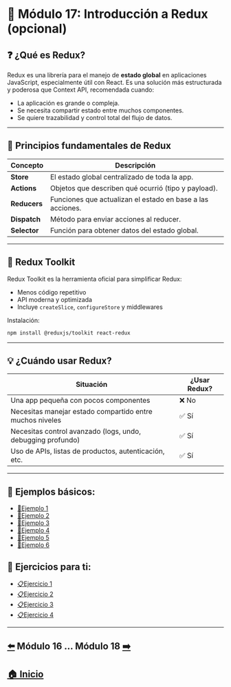 # 📘 Módulo 17: Introducción a Redux (opcional)

## ❓ ¿Qué es Redux?

Redux es una librería para el manejo de **estado global** en aplicaciones JavaScript, especialmente útil con React. Es una solución más estructurada y poderosa que Context API, recomendada cuando:

- La aplicación es grande o compleja.
- Se necesita compartir estado entre muchos componentes.
- Se quiere trazabilidad y control total del flujo de datos.

---

## 🔁 Principios fundamentales de Redux

| Concepto     | Descripción                                                                 |
|--------------|-----------------------------------------------------------------------------|
| **Store**    | El estado global centralizado de toda la app.                              |
| **Actions**  | Objetos que describen qué ocurrió (tipo y payload).                        |
| **Reducers** | Funciones que actualizan el estado en base a las acciones.                 |
| **Dispatch** | Método para enviar acciones al reducer.                                    |
| **Selector** | Función para obtener datos del estado global.                              |

---

## 🧠 Redux Toolkit

Redux Toolkit es la herramienta oficial para simplificar Redux:
- Menos código repetitivo
- API moderna y optimizada
- Incluye `createSlice`, `configureStore` y middlewares

Instalación:

```bash
npm install @reduxjs/toolkit react-redux
```

---

## 💡 ¿Cuándo usar Redux?

| Situación                                                  | ¿Usar Redux? |
|------------------------------------------------------------|--------------|
| Una app pequeña con pocos componentes                      | ❌ No        |
| Necesitas manejar estado compartido entre muchos niveles   | ✅ Sí        |
| Necesitas control avanzado (logs, undo, debugging profundo)| ✅ Sí        |
| Uso de APIs, listas de productos, autenticación, etc.      | ✅ Sí        |

---

## 🧪 Ejemplos básicos:

* [📝Ejemplo 1](./Ejemplos/Ejemplo_1.md)
* [📝Ejemplo 2](./Ejemplos/Ejemplo_2.md)
* [📝Ejemplo 3](./Ejemplos/Ejemplo_3.md)
* [📝Ejemplo 4](./Ejemplos/Ejemplo_4.md)
* [📝Ejemplo 5](./Ejemplos/Ejemplo_5.md)
* [📝Ejemplo 6](./Ejemplos/Ejemplo_6.md)

## 🎯 Ejercicios para ti:

* [📋Ejercicio 1](./Ejercicios/Ejercicio_1.md)
* [📋Ejercicio 2](./Ejercicios/Ejercicio_2.md)
* [📋Ejercicio 3](./Ejercicios/Ejercicio_3.md)
* [📋Ejercicio 4](./Ejercicios/Ejercicio_4.md)

---

## [⬅️](../Modulo_16:_Context_API_–_Manejo_global_del_estado/Modulo16.md) Módulo 16 ... Módulo 18 [➡️](../Modulo_18:_Deploy_de_la_aplicación_React/Modulo_18.md)

## [🏠 Inicio](../README.md)
